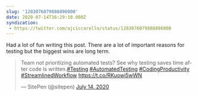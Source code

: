 ```yaml
---
slug: '1283076079888896000'
date: 2020-07-14T16:29:10.000Z
syndication:
 - https://twitter.com/ajciccarello/status/1283076079888896000
---
```


Had a lot of fun writing this post. There are a lot of important reasons for testing but the biggest wins are long term. <blockquote class="twitter-tweet"><p lang="en" dir="ltr">Team not prioritizing automated tests? See why testing saves time after code is written.<a href="https://twitter.com/hashtag/Testing?src=hash&amp;ref_src=twsrc%5Etfw">#Testing</a> <a href="https://twitter.com/hashtag/AutomatedTesting?src=hash&amp;ref_src=twsrc%5Etfw">#AutomatedTesting</a> <a href="https://twitter.com/hashtag/CodingProductivity?src=hash&amp;ref_src=twsrc%5Etfw">#CodingProductivity</a> <a href="https://twitter.com/hashtag/StreamlinedWorkflow?src=hash&amp;ref_src=twsrc%5Etfw">#StreamlinedWorkflow</a> <a href="https://t.co/RKuowj5wWN">https://t.co/RKuowj5wWN</a></p>&mdash; SitePen (@sitepen) <a href="https://twitter.com/sitepen/status/1283075387472392193?ref_src=twsrc%5Etfw">July 14, 2020</a></blockquote>


<script async src="https://platform.twitter.com/widgets.js" charset="utf-8"></script>
